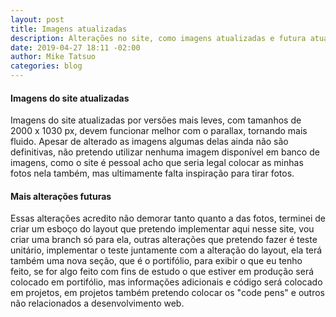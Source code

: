 ```yaml
---
layout: post
title: Imagens atualizadas
description: Alterações no site, como imagens atualizadas e futura atualização de layout
date: 2019-04-27 18:11 -02:00
author: Mike Tatsuo
categories: blog
---
```

#### Imagens do site atualizadas

Imagens do site atualizadas por versões mais leves, com tamanhos de 2000 x 1030 px, devem funcionar melhor com o parallax, tornando mais fluido. Apesar de alterado as imagens algumas delas ainda não são definitivas, não pretendo utilizar nenhuma imagem disponível em banco de imagens, como o site é pessoal acho que seria legal colocar as minhas fotos nela também, mas ultimamente falta inspiração para tirar fotos.

#### Mais alterações futuras

Essas alterações acredito não demorar tanto quanto a das fotos, terminei de criar um esboço do layout que pretendo implementar aqui nesse site, vou criar uma branch só para ela, outras alterações que pretendo fazer é teste unitário, implementar o teste juntamente com a alteração do layout, ela terá também uma nova seção, que é o portifólio, para exibir o que eu tenho feito, se for algo feito com fins de estudo o que estiver em produção será colocado em portifólio, mas informações adicionais e código será colocado em projetos, em projetos também pretendo colocar os "code pens" e outros não relacionados a desenvolvimento web.